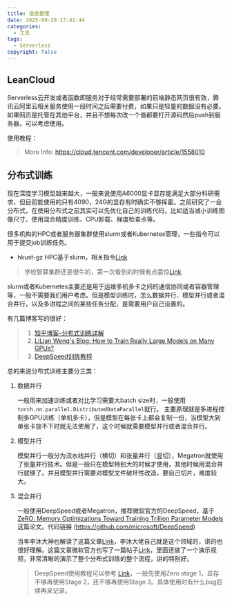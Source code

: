 ```yaml
---
title: 信息整理
date: 2025-09-30 17:41:44
categories:
  - 工具
tags:
  - Serverless
copyright: false
---
```


## LeanCloud

Serverless云开发或者函数即服务对于经常需要部署的前端静态网页很有效，腾讯云阿里云相关服务使用一段时间之后需要付费，如果只是轻量的数据没有必要。如果网页是托管在其他平台，并且不想每次改一个值都要打开源码然后push到服务器，可以考虑使用。

使用教程：
> More Info: https://cloud.tencent.com/developer/article/1558010

## 分布式训练

现在深度学习模型越来越大，一般来说使用A6000显卡显存能满足大部分科研需求，但目前能使用的只有4090，24G的显存有时确实不够挥霍。之前研究了一会分布式，在使用分布式之前其实可以先优化自己的训练代码，比如适当减小训练图像尺寸、使用混合精度训练、CPU卸载、梯度检查点等。

很多机构的HPC或者服务器集群使用slurm或者Kubernetes管理，一些指令可以用于提交job训练任务。

- hkust-gz HPC基于slurm，相关指令[Link](https://docs.hpc.hkust-gz.edu.cn/docs/hpc3/slurm/job)

> 学校智算集群还是很牛的，第一次看到的时候有点震惊[Link](https://docs.hpc.hkust-gz.edu.cn)

slurm或者Kubernetes主要还是用于运维多机多卡之间的通信协同或者容器管理等，一般不需要我们用户考虑。但是模型训练时，怎么数据并行、模型并行或者混合并行，以及多进程之间的某些任务分配，是需要用户自己设置的。

有几篇博客写的很好：

> 1. [知乎博客-分布式训练详解](https://zhuanlan.zhihu.com/p/721941928)
> 2. [LiLian Weng's Blog: How to Train Really Large Models on Many GPUs?](https://lilianweng.github.io/posts/2021-09-25-train-large/)
> 3. [DeepSpeed训练教程](https://www.cnblogs.com/yjbjingcha/p/18996270)


总的来说分布式训练主要分三类：

1. 数据并行

    一般用来加速训练或者对比学习需要大batch size时，一般使用 `torch.nn.parallel.DistributedDataParallel`就行。
    主要原理就是多进程控制多GPU训练（单机多卡），但是模型在每张卡上都会复制一份，当模型大到单张卡放不下时就无法使用了，这个时候就需要模型并行或者混合并行。

2. 模型并行

    模型并行一般分为流水线并行（横切）和张量并行（竖切），Megatron就使用了张量并行技术。但是一般只在模型特别大的时候才使用，其他时候用混合并行就够了。并且模型并行需要对模型文件破坏性改造，要自己切片，难度较大。

3. 混合并行

    一般使用DeepSpeed或者Megatron，推荐微软官方的DeepSpeed，基于[ZeRO: Memory Optimizations Toward Training Trillion Parameter Models](https://arxiv.org/abs/1910.02054)这篇论文。代码链接 (https://github.com/microsoft/DeepSpeed)
    
    当年李沐大神也解读了这篇文章[Link](https://www.bilibili.com/video/BV1tY411g7ZT)，李沐大佬自己就是这个领域的，讲的也很好理解。这篇文章微软官方也写了一篇帖子[Link](https://www.microsoft.com/en-us/research/blog/zero-deepspeed-new-system-optimizations-enable-training-models-with-over-100-billion-parameters/)，里面还做了一个演示视频，非常清晰的演示了整个分布式训练的整个流程，讲的特别好。

    > DeepSpeed使用教程可以参考 [Link](https://github.com/deepspeedai/DeepSpeedExamples/tree/master/applications/DeepSpeed-Chat/training/step1_supervised_finetuning)，一般先使用Zero stage 1，显存不够再使用Stage 2，还不够再使用Stage 3。具体使用时有什么bug后续再来记录。

